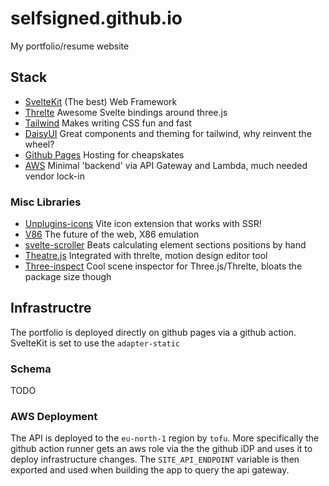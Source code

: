 # selfsigned.github.io

My portfolio/resume website

## Stack

- [SvelteKit](https://kit.svelte.dev/) (The best) Web Framework
- [Threlte](https://threlte.xyz/) Awesome Svelte bindings around three.js
- [Tailwind](https://tailwindcss.com/) Makes writing CSS fun and fast
- [DaisyUI](https://daisyui.com/) Great components and theming for tailwind, why reinvent the wheel?
- [Github Pages](https://pages.github.com/) Hosting for cheapskates
- [AWS](https://aws.amazon.com/) Minimal 'backend' via API Gateway and Lambda, much needed vendor lock-in

### Misc Libraries

- [Unplugins-icons](https://github.com/unplugin/unplugin-icons) Vite icon extension that works with SSR!
- [V86](https://github.com/copy/v86) The future of the web, X86 emulation
- [svelte-scroller](https://github.com/sveltejs/svelte-scroller) Beats calculating element sections positions by hand
- [Theatre.js](https://threlte.xyz/docs/reference/theatre/getting-started) Integrated with threlte, motion design editor tool
- [Three-inspect](https://github.com/threlte/three-inspect) Cool scene inspector for Three.js/Threlte, bloats the package size though

## Infrastructre

The portfolio is deployed directly on github pages via a github action.
SvelteKit is set to use the `adapter-static`

### Schema

TODO

### AWS Deployment

The API is deployed to the `eu-north-1` region by `tofu`. More specifically the github action runner gets an aws role via the the github iDP and uses it to deploy infrastructure changes.
The `SITE_API_ENDPOINT` variable is then exported and used when building the app to query the api gateway.
